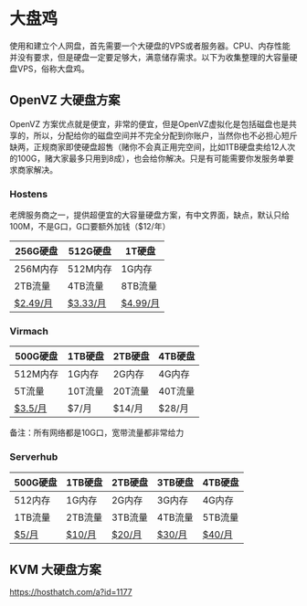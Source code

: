 
# 大盘鸡

使用和建立个人网盘，首先需要一个大硬盘的VPS或者服务器。CPU、内存性能并没有要求，但是硬盘一定要足够大，满意储存需求。以下为收集整理的大容量硬盘VPS，俗称大盘鸡。

## OpenVZ 大硬盘方案

OpenVZ 方案优点就是便宜，非常的便宜，但是OpenVZ虚拟化是包括磁盘也是共享的，所以，分配给你的磁盘空间并不完全分配到你账户，当然你也不必担心短斤缺两，正规商家即使硬盘超售（赌你不会真正用完空间，比如1TB硬盘卖给12人次的100G，赌大家最多只用到8成），也会给你解决。只是有可能需要你发服务单要求商家解决。

### Hostens
老牌服务商之一，提供超便宜的大容量硬盘方案，有中文界面，缺点，默认只给100M，不是G口，G口要额外加钱（$12/年）

| 256G硬盘 | 512G硬盘 | 1T硬盘 |
|----------|---------|-------|
| 256M内存 | 512M内存 | 1G内存 |
| 2TB流量 | 4TB流量 | 8TB流量 |
| [$2.49/月](https://www.hostens.com/vps-hosting/?affid=760#hosting__plan__group-tab-storage) | [$3.33/月](https://www.hostens.com/vps-hosting/?affid=760#hosting__plan__group-tab-storage) | [$4.99/月](https://www.hostens.com/vps-hosting/?affid=760#hosting__plan__group-tab-storage) |

### Virmach

| 500G硬盘 | 1TB硬盘 | 2TB硬盘 | 4TB硬盘 |
|---------|---------|--------|--------|
| 512M内存 | 1G内存 | 2G内存 | 4G内存  |
| 5T流量 | 10T流量 | 20T流量 | 40T流量 |
| [$3.5/月](https://billing.virmach.com/aff.php?aff=6188&)  | $7/月  | $14/月  | $28/月  |

备注：所有网络都是10G口，宽带流量都非常给力


### Serverhub

| 500G硬盘 | 1TB硬盘 | 2TB硬盘 | 3TB硬盘 | 4TB硬盘 |
|---------|--------|---------|--------|--------|
| 512内存 | 1G内存 | 2G内存 | 3G内存 | 4G内存  |
| 1TB流量 | 2TB流量 | 3TB流量  | 4TB流量  | 5TB流量 |
| [$5/月](http://my.serverhub.com/aff.php?aff=171&pid=613) | [$10/月](http://my.serverhub.com/aff.php?aff=171&pid=614) | [$20/月](http://my.serverhub.com/aff.php?aff=171&pid=615) | [$30/月](http://my.serverhub.com/aff.php?aff=171&pid=616) | [$40/月](http://my.serverhub.com/aff.php?aff=171&pid=617) |


## KVM 大硬盘方案
https://hosthatch.com/a?id=1177

<!--stackedit_data:
eyJoaXN0b3J5IjpbLTE4NTUzODI1NDAsNjk4MDQ0NzQ4LDkxMT
c5OTU1NywxMjc0NDk4MTM4LDE0OTQ2MzI3NCwxMjMzMjUwMDc0
LDEwNTQxODU2NjksLTE1MDI1NDcwODgsMTgyNTEzMTY4OCwtNz
EyMDgyMzFdfQ==
-->